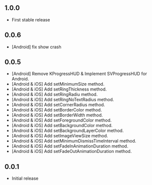 ## 1.0.0

- First stable release

## 0.0.6

- [Android] fix show crash

## 0.0.5

- [Android] Remove KProgressHUD & Implement SVProgressHUD for Android.
- [Android & iOS] Add setMinimumSize method.
- [Android & iOS] Add setRingThickness method.
- [Android & iOS] Add setRingRadiu method.
- [Android & iOS] Add setRingNoTextRadius method.
- [Android & iOS] Add setCornerRadius method.
- [Android & iOS] Add setBorderColor method.
- [Android & iOS] Add setBorderWidth method.
- [Android & iOS] Add setForegroundColor method.
- [Android & iOS] Add setBackgroundColor method.
- [Android & iOS] Add setBackgroundLayerColor method.
- [Android & iOS] Add setImageViewSize method.
- [Android & iOS] Add setMinimumDismissTimeInterval method.
- [Android & iOS] Add setFadeInAnimationDuration method.
- [Android & iOS] Add setFadeOutAnimationDuration method.

## 0.0.1

- Initial release
